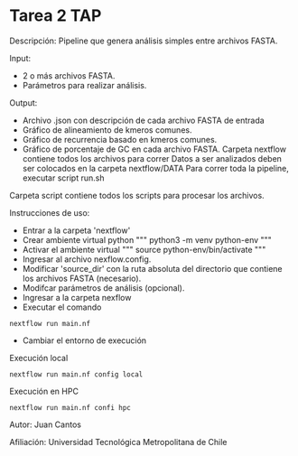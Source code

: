 # Tarea 2 TAP

Descripción:
Pipeline que genera análisis simples entre archivos FASTA.

Input:
- 2 o más archivos FASTA.
- Parámetros para realizar análisis.

Output:
- Archivo .json con descripción de cada archivo FASTA de entrada
- Gráfico de alineamiento de kmeros comunes.
- Gráfico de recurrencia basado en kmeros comunes. 
- Gráfico de porcentaje de GC en cada archivo FASTA.
Carpeta nextflow contiene todos los archivos para correr
Datos a ser analizados deben ser colocados en la carpeta nextflow/DATA
Para correr toda la pipeline, executar script run.sh

Carpeta script contiene todos los scripts para procesar los archivos.



Instrucciones de uso:
- Entrar a la carpeta 'nextflow'
- Crear ambiente virtual python
"""
python3 -m venv python-env
"""
- Activar el ambiente virtual
"""
source python-env/bin/activate
"""
- Ingresar al archivo nexflow.config.
- Modificar 'source_dir' con la ruta absoluta del directorio que contiene los archivos FASTA (necesario).
- Modifcar parámetros de análisis (opcional).
- Ingresar a la carpeta nexflow
- Executar el comando
```
nextflow run main.nf
```
- Cambiar el entorno de execución

Execución local
```
nextflow run main.nf config local
```

Execución en HPC
```
nextflow run main.nf confi hpc
```
Autor:
Juan Cantos

Afiliación:
Universidad Tecnológica Metropolitana de Chile
